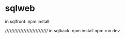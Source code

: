 # sqlweb


in sqlfront: npm install 


////////////////////////////
in sqlback: 
npm install 
npm run dev

